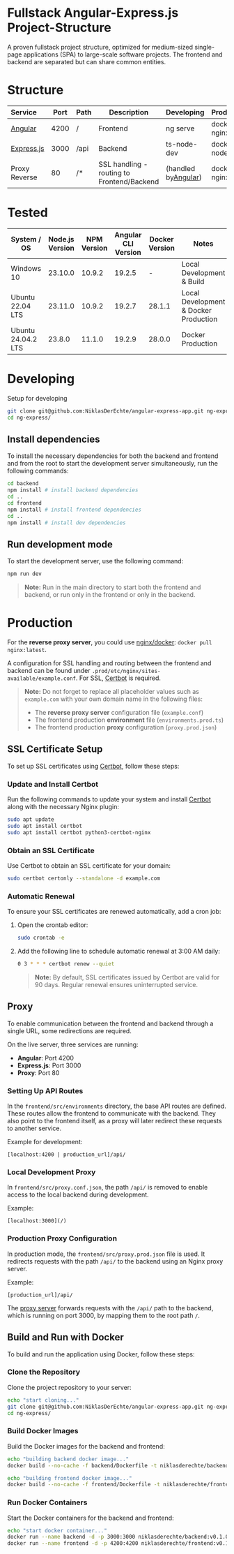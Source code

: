 # Fullstack Angular-Express.js Project-Structure

A proven fullstack project structure, optimized for medium-sized single-page applications (SPA) to large-scale software projects. The frontend and backend are separated but can share common entities.

# Structure


| Service                              | Port | Path | Description                                     | Developing                                  | Production     |
| :------------------------------------- | ------ | ------ | ------------------------------------------------- | --------------------------------------------- | ---------------- |
| [Angular](https://angular.dev/)      | 4200 | /    | Frontend                                        | ng serve                                    | docker - nginx |
| [Express.js](https://expressjs.com/) | 3000 | /api | Backend                                         | ts-node-dev                                 | docker - node  |
| Proxy Reverse                        | 80   | /*   | SSL handling -<br />routing to Frontend/Backend | (handled by[Angular](https://angular.dev/)) | docker - nginx |

# Tested


| System / OS        | Node.js Version | NPM Version | Angular CLI Version | Docker Version | Notes                                 |
| -------------------- | ----------------- | ------------- | --------------------- | ---------------- | --------------------------------------- |
| Windows 10         | 23.10.0         | 10.9.2      | 19.2.5              | -              | Local Development & Build             |
| Ubuntu 22.04 LTS   | 23.11.0         | 10.9.2      | 19.2.7              | 28.1.1           | Local Development & Docker Production |
| Ubuntu 24.04.2 LTS | 23.8.0          | 11.1.0      | 19.2.9              | 28.0.0           | Docker Production                     |

# Developing

Setup for developing

```bash
git clone git@github.com:NiklasDerEchte/angular-express-app.git ng-express
cd ng-express/
```

## Install dependencies

To install the necessary dependencies for both the backend and frontend and from the root to start the development server simultaneously, run the following commands:

```bash
cd backend
npm install # install backend dependencies
cd ..
cd frontend
npm install # install frontend dependencies
cd ..
npm install # install dev dependencies
```

## Run development mode

To start the development server, use the following command:

```bash
npm run dev
```

> **Note:** Run in the main directory to start both the frontend and backend, or run only in the frontend or only in the backend.
>


# Production

For the **reverse proxy server**, you could use [nginx/docker](https://hub.docker.com/_/nginx): `docker pull nginx:latest`.

A configuration for SSL handling and routing between the frontend and backend can be found under `.prod/etc/nginx/sites-available/example.conf`.
For SSL, [Certbot](https://certbot.eff.org/) is required.

> **Note:** Do not forget to replace all placeholder values such as `example.com` with your own domain name in the following files:
>
> - The **reverse proxy server** configuration file (`example.conf`)
> - The frontend production **environment** file (`environments.prod.ts`)
> - The frontend production **proxy** configuration (`proxy.prod.json`)

## SSL Certificate Setup

To set up SSL certificates using [Certbot](https://certbot.eff.org/), follow these steps:

### Update and Install Certbot

Run the following commands to update your system and install [Certbot](https://certbot.eff.org/) along with the necessary Nginx plugin:

```bash
sudo apt update
sudo apt install certbot
sudo apt install certbot python3-certbot-nginx
```

### Obtain an SSL Certificate

Use Certbot to obtain an SSL certificate for your domain:

```bash
sudo certbot certonly --standalone -d example.com
```

### Automatic Renewal

To ensure your SSL certificates are renewed automatically, add a cron job:

1. Open the crontab editor:

   ```bash
   sudo crontab -e
   ```
2. Add the following line to schedule automatic renewal at 3:00 AM daily:

   ```bash
   0 3 * * * certbot renew --quiet
   ```

   > **Note:** By default, SSL certificates issued by Certbot are valid for 90 days. Regular renewal ensures uninterrupted service.
   >

## Proxy

To enable communication between the frontend and backend through a single URL, some redirections are required.

On the live server, three services are running:

- **Angular**: Port 4200
- **Express.js**: Port 3000
- **Proxy**: Port 80

### Setting Up API Routes

In the `frontend/src/environments` directory, the base API routes are defined. These routes allow the frontend to communicate with the backend. They also point to the frontend itself, as a proxy will later redirect these requests to another service.

Example for development:

```
[localhost:4200 | production_url]/api/
```

### Local Development Proxy

In `frontend/src/proxy.conf.json`, the path `/api/` is removed to enable access to the local backend during development.

Example:

```
[localhost:3000](/)
```

### Production Proxy Configuration

In production mode, the `frontend/src/proxy.prod.json` file is used. It redirects requests with the path `/api/` to the backend using an Nginx proxy server.

Example:

```
[production_url]/api/
```

The [proxy server](#production) forwards requests with the `/api/` path to the backend, which is running on port 3000, by mapping them to the root path `/`.

## Build and Run with Docker

To build and run the application using Docker, follow these steps:

### Clone the Repository

Clone the project repository to your server:

```bash
echo "start cloning..."
git clone git@github.com:NiklasDerEchte/angular-express-app.git ng-express
cd ng-express/
```

### Build Docker Images

Build the Docker images for the backend and frontend:

```bash
echo "building backend docker image..."
docker build --no-cache -f backend/Dockerfile -t niklasderechte/backend:v0.1.0 .

echo "building frontend docker image..."
docker build --no-cache -f frontend/Dockerfile -t niklasderechte/frontend:v0.1.0 .
```

### Run Docker Containers

Start the Docker containers for the backend and frontend:

```bash
echo "start docker container..."
docker run --name backend -d -p 3000:3000 niklasderechte/backend:v0.1.0
docker run --name frontend -d -p 4200:4200 niklasderechte/frontend:v0.1.0
```
